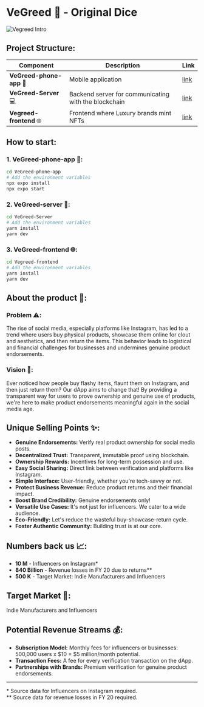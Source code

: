 # VeGreed 🎲 - Original Dice

![Vegreed Intro](https://gtrvjdtwdfnbjeytdjvv.supabase.co/storage/v1/object/public/warp/public/Intro.png)

## Project Structure:

| Component               | Description                                                   | Link |
|-------------------------|---------------------------------------------------------------|------|
| **VeGreed-phone-app** 📱 | Mobile application                                            | [link](VeGreed-phone-app) |
| **VeGreed-Server** 💻    | Backend server for communicating with the blockchain          | [link](VeGreed-Server) |
| **Vegreed-frontend** 🌐  | Frontend where Luxury brands mint NFTs                        | [link](VeGreed-frontend) |

## How to start:

### 1. VeGreed-phone-app 📱:
```bash
cd VeGreed-phone-app
# Add the environment variables
npx expo install
npx expo start
```

### 2. VeGreed-server 💼:
```bash
cd VeGreed-Server
# Add the environment variables
yarn install
yarn dev
```

### 3. VeGreed-frontend 🌐:
```bash
cd Vegreed-frontend
# Add the environment variables
yarn install
yarn dev
```

## About the product 🚀:

### Problem ⚠️:
The rise of social media, especially platforms like Instagram, has led to a trend where users buy physical products, showcase them online for clout and aesthetics, and then return the items. This behavior leads to logistical and financial challenges for businesses and undermines genuine product endorsements.

### Vision 🌟:
Ever noticed how people buy flashy items, flaunt them on Instagram, and then just return them? Our dApp aims to change that! By providing a transparent way for users to prove ownership and genuine use of products, we're here to make product endorsements meaningful again in the social media age.

## Unique Selling Points ✨:
- **Genuine Endorsements:** Verify real product ownership for social media posts.
- **Decentralized Trust:** Transparent, immutable proof using blockchain.
- **Ownership Rewards:** Incentives for long-term possession and use.
- **Easy Social Sharing:** Direct link between verification and platforms like Instagram.
- **Simple Interface:** User-friendly, whether you're tech-savvy or not.
- **Protect Business Revenue:** Reduce product returns and their financial impact.
- **Boost Brand Credibility:** Genuine endorsements only!
- **Versatile Use Cases:** It's not just for influencers. We cater to a wide audience.
- **Eco-Friendly:** Let's reduce the wasteful buy-showcase-return cycle.
- **Foster Authentic Community:** Building trust is at our core.

## Numbers back us 📈:
- **10 M** - Influencers on Instagram*
- **840 Billion** - Revenue losses in FY 20 due to returns**
- **500 K** - Target Market: Indie Manufacturers and Influencers

## Target Market 🎯:
Indie Manufacturers and Influencers

## Potential Revenue Streams 💰:
- **Subscription Model:** Monthly fees for influencers or businesses: 500,000 users x $10 = $5 million/month potential.
- **Transaction Fees:** A fee for every verification transaction on the dApp.
- **Partnerships with Brands:** Premium verification for genuine product endorsements.

---

\* Source data for Influencers on Instagram required.  
\** Source data for revenue losses in FY 20 required.  
